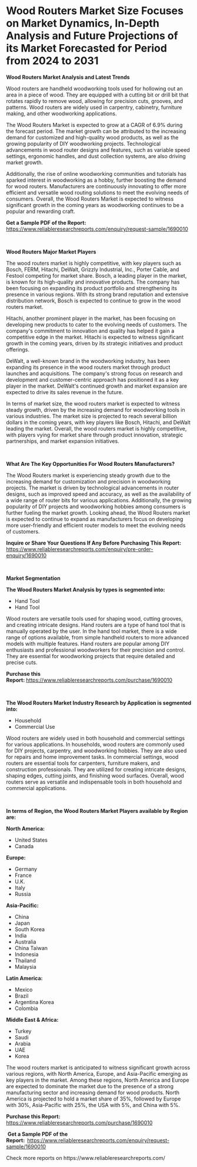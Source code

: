 <p><h1>Wood Routers Market Size Focuses on Market Dynamics, In-Depth Analysis and Future Projections of its Market Forecasted for Period from 2024 to 2031</h1></p><p><strong>Wood Routers Market Analysis and Latest Trends</strong></p>
<p><p>Wood routers are handheld woodworking tools used for hollowing out an area in a piece of wood. They are equipped with a cutting bit or drill bit that rotates rapidly to remove wood, allowing for precision cuts, grooves, and patterns. Wood routers are widely used in carpentry, cabinetry, furniture making, and other woodworking applications.</p><p>The Wood Routers Market is expected to grow at a CAGR of 6.9% during the forecast period. The market growth can be attributed to the increasing demand for customized and high-quality wood products, as well as the growing popularity of DIY woodworking projects. Technological advancements in wood router designs and features, such as variable speed settings, ergonomic handles, and dust collection systems, are also driving market growth.</p><p>Additionally, the rise of online woodworking communities and tutorials has sparked interest in woodworking as a hobby, further boosting the demand for wood routers. Manufacturers are continuously innovating to offer more efficient and versatile wood routing solutions to meet the evolving needs of consumers. Overall, the Wood Routers Market is expected to witness significant growth in the coming years as woodworking continues to be a popular and rewarding craft.</p></p>
<p><strong>Get a Sample PDF of the Report:&nbsp;</strong> <a href="https://www.reliableresearchreports.com/enquiry/request-sample/1690010">https://www.reliableresearchreports.com/enquiry/request-sample/1690010</a></p>
<p>&nbsp;</p>
<p><strong>Wood Routers Major Market Players</strong></p>
<p><p>The wood routers market is highly competitive, with key players such as Bosch, FERM, Hitachi, DeWalt, Grizzly Industrial, Inc., Porter Cable, and Festool competing for market share. Bosch, a leading player in the market, is known for its high-quality and innovative products. The company has been focusing on expanding its product portfolio and strengthening its presence in various regions. With its strong brand reputation and extensive distribution network, Bosch is expected to continue to grow in the wood routers market.</p><p>Hitachi, another prominent player in the market, has been focusing on developing new products to cater to the evolving needs of customers. The company's commitment to innovation and quality has helped it gain a competitive edge in the market. Hitachi is expected to witness significant growth in the coming years, driven by its strategic initiatives and product offerings.</p><p>DeWalt, a well-known brand in the woodworking industry, has been expanding its presence in the wood routers market through product launches and acquisitions. The company's strong focus on research and development and customer-centric approach has positioned it as a key player in the market. DeWalt's continued growth and market expansion are expected to drive its sales revenue in the future.</p><p>In terms of market size, the wood routers market is expected to witness steady growth, driven by the increasing demand for woodworking tools in various industries. The market size is projected to reach several billion dollars in the coming years, with key players like Bosch, Hitachi, and DeWalt leading the market. Overall, the wood routers market is highly competitive, with players vying for market share through product innovation, strategic partnerships, and market expansion initiatives.</p></p>
<p>&nbsp;</p>
<p><strong>What Are The Key Opportunities For Wood Routers Manufacturers?</strong></p>
<p><p>The Wood Routers market is experiencing steady growth due to the increasing demand for customization and precision in woodworking projects. The market is driven by technological advancements in router designs, such as improved speed and accuracy, as well as the availability of a wide range of router bits for various applications. Additionally, the growing popularity of DIY projects and woodworking hobbies among consumers is further fueling the market growth. Looking ahead, the Wood Routers market is expected to continue to expand as manufacturers focus on developing more user-friendly and efficient router models to meet the evolving needs of customers.</p></p>
<p><strong>Inquire or Share Your Questions If Any Before Purchasing This Report:</strong> <a href="https://www.reliableresearchreports.com/enquiry/pre-order-enquiry/1690010">https://www.reliableresearchreports.com/enquiry/pre-order-enquiry/1690010</a></p>
<p>&nbsp;</p>
<p><strong>Market Segmentation</strong></p>
<p><strong>The Wood Routers Market Analysis by types is segmented into:</strong></p>
<p><ul><li>Hand Tool</li><li>Hand Tool</li></ul></p>
<p><p>Wood routers are versatile tools used for shaping wood, cutting grooves, and creating intricate designs. Hand routers are a type of hand tool that is manually operated by the user. In the hand tool market, there is a wide range of options available, from simple handheld routers to more advanced models with multiple features. Hand routers are popular among DIY enthusiasts and professional woodworkers for their precision and control. They are essential for woodworking projects that require detailed and precise cuts.</p></p>
<p><strong>Purchase this Report:&nbsp;</strong><a href="https://www.reliableresearchreports.com/purchase/1690010">https://www.reliableresearchreports.com/purchase/1690010</a></p>
<p>&nbsp;</p>
<p><strong>The Wood Routers Market Industry Research by Application is segmented into:</strong></p>
<p><ul><li>Household</li><li>Commercial Use</li></ul></p>
<p><p>Wood routers are widely used in both household and commercial settings for various applications. In households, wood routers are commonly used for DIY projects, carpentry, and woodworking hobbies. They are also used for repairs and home improvement tasks. In commercial settings, wood routers are essential tools for carpenters, furniture makers, and construction professionals. They are utilized for creating intricate designs, shaping edges, cutting joints, and finishing wood surfaces. Overall, wood routers serve as versatile and indispensable tools in both household and commercial applications.</p></p>
<p>&nbsp;</p>
<p><strong>In terms of Region, the Wood Routers Market Players available by Region are:</strong></p>
<p>
    <p> <strong> North America: </strong>
        <ul>
            <li>United States</li>
            <li>Canada</li>
        </ul>
        </p> 
    <p> <strong> Europe: </strong>
        <ul>
            <li>Germany</li>
            <li>France</li>
            <li>U.K.</li>
            <li>Italy</li>
            <li>Russia</li>
        </ul>
        </p> 
    <p> <strong> Asia-Pacific: </strong>
        <ul>
            <li>China</li>
            <li>Japan</li>
            <li>South Korea</li>
            <li>India</li>
            <li>Australia</li>
            <li>China Taiwan</li>
            <li>Indonesia</li>
            <li>Thailand</li>
            <li>Malaysia</li>
        </ul>
        </p> 
    <p> <strong> Latin America: </strong>
        <ul>
            <li>Mexico</li>
            <li>Brazil</li>
            <li>Argentina Korea</li>
            <li>Colombia</li>
        </ul>
        </p> 
    <p> <strong> Middle East & Africa: </strong>
        <ul>
            <li>Turkey</li>
            <li>Saudi</li>
            <li>Arabia</li>
            <li>UAE</li>
            <li>Korea</li>
        </ul>
    </p>
    </p>
<p><p>The wood routers market is anticipated to witness significant growth across various regions, with North America, Europe, and Asia-Pacific emerging as key players in the market. Among these regions, North America and Europe are expected to dominate the market due to the presence of a strong manufacturing sector and increasing demand for wood products. North America is projected to hold a market share of 35%, followed by Europe with 30%, Asia-Pacific with 25%, the USA with 5%, and China with 5%.</p></p>
<p><strong>Purchase this Report: </strong><a href="https://www.reliableresearchreports.com/purchase/1690010">https://www.reliableresearchreports.com/purchase/1690010</a></p>
<p>&nbsp;<strong>Get a Sample PDF of the Report:&nbsp;&nbsp;</strong><a href="https://www.reliableresearchreports.com/enquiry/request-sample/1690010">https://www.reliableresearchreports.com/enquiry/request-sample/1690010</a></p>
<p><strong></strong></p>
<p>Check more reports on https://www.reliableresearchreports.com/</p>